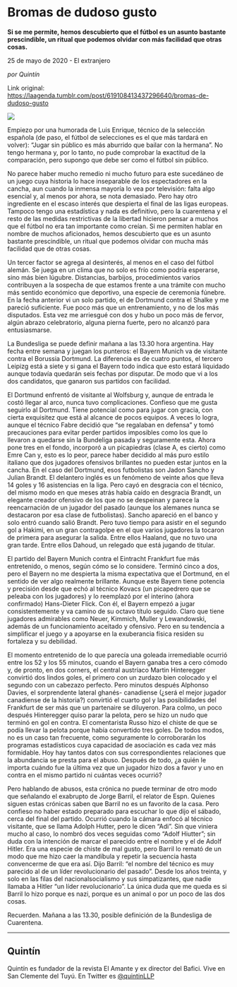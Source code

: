 # Bromas de dudoso gusto

**Si se me permite, hemos descubierto que el fútbol es un asunto bastante prescindible, un ritual que podemos olvidar con más facilidad que otras cosas.**

25 de mayo de 2020 - El extranjero

_por Quintín_

Link original: https://laagenda.tumblr.com/post/619108413437296640/bromas-de-dudoso-gusto

![](https://64.media.tumblr.com/eb12bc1dfeb8229782907d1d57d4d7a7/3d29602cebde2537-41/s500x750/c1765a03d103118a2a3862eb4f9c7ae02715bb02.jpg)




Empiezo por una humorada de Luis Enrique, técnico de la selección española (de paso, el fútbol de selecciones es el que más tardará en volver): “Jugar sin público es más aburrido que bailar con la hermana”. No tengo hermana y, por lo tanto, no pude comprobar la exactitud de la comparación, pero supongo que debe ser como el fútbol sin público.

No parece haber mucho remedio ni mucho futuro para este sucedáneo de un juego cuya historia lo hace inseparable de los espectadores en la cancha, aun cuando la inmensa mayoría lo vea por televisión: falta algo esencial y, al menos por ahora, se nota demasiado. Pero hay otro ingrediente en el escaso interés que despierta el final de las ligas europeas. Tampoco tengo una estadística y nada es definitivo, pero la cuarentena y el resto de las medidas restrictivas de la libertad hicieron pensar a muchos que el fútbol no era tan importante como creían. Si me permiten hablar en nombre de muchos aficionados, hemos descubierto que es un asunto bastante prescindible, un ritual que podemos olvidar con mucha más facilidad que de otras cosas.   


Un tercer factor se agrega al desinterés, al menos en el caso del fútbol alemán. Se juega en un clima que no solo es frío como podría esperarse, sino más bien lúgubre. Distancias, barbijos, procedimientos varios contribuyen a la sospecha de que estamos frente a una trámite con mucho más sentido económico que deportivo, una especie de ceremonia fúnebre. En la fecha anterior vi un solo partido, el de Dortmund contra el Shalke y me pareció suficiente. Fue poco más que un entrenamiento, y no de los más disputados. Esta vez me arriesgué con dos y hubo un poco más de fervor, algún abrazo celebratorio, alguna pierna fuerte, pero no alcanzó para entusiasmarse.

La Bundesliga se puede definir mañana a las 13.30 hora argentina. Hay fecha entre semana y juegan los punteros: el Bayern Munich va de visitante contra el Borussia Dortmund. La diferencia es de cuatro puntos, el tercero Leipizg está a siete y si gana el Bayern todo indica que esto estará liquidado aunque todavía quedarán seis fechas por disputar. De modo que vi a los dos candidatos, que ganaron sus partidos con facilidad.

El Dortmund enfrentó de visitante al Wolfsburg y, aunque de entrada le costó llegar al arco, nunca tuvo complicaciones. Confieso que me gusta seguirlo al Dortmund. Tiene potencial como para jugar con gracia, con cierta exquisitez que está al alcance de pocos equipos. A veces lo logra, aunque el técnico Fabre decidió que “se regalaban en defensa” y tomó precauciones para evitar perder partidos imposibles como los que lo llevaron a quedarse sin la Bundeliga pasada y seguramente esta. Ahora pone tres en el fondo, incorporó a un picapiedras (clase A, es cierto) como Emre Can y, esto es lo peor, parece haber decidido al más puro estilo italiano que dos jugadores ofensivos brillantes no pueden estar juntos en la cancha. En el caso del Dortmund, esos futbolistas son Jadon Sancho y Julian Brandt. El delantero inglés es un fenómeno de veinte años que lleva 14 goles y 16 asistencias en la liga. Pero cayó en desgracia con el técnico, del mismo modo en que meses atrás había caído en desgracia Brandt, un elegante creador ofensivo de los que no se despeinan y parece la reencarnación de un jugador del pasado (aunque los alemanes nunca se destacaron por esa clase de futbolistas). Sancho apareció en el banco y solo entró cuando salió Brandt. Pero tuvo tiempo para asistir en el segundo gol a Hakimi, en un gran contragolpe en el que varios jugadores la tocaron de primera para asegurar la salida. Entre ellos Haaland, que no tuvo una gran tarde. Entre ellos Dahoud, un relegado que está jugando de titular. 

El partido del Bayern Munich contra el Eintracht Frankfurt fue más entretenido, o menos, según cómo se lo considere. Terminó cinco a dos, pero el Bayern no me despierta la misma expectativa que el Dortmund, en el sentido de ver algo realmente brillante. Aunque este Bayern tiene potencia y precisión desde que echó al técnico Kovacs (un picapedrero que se peleaba con los jugadores) y lo reemplazó por el interino (ahora confirmado) Hans-Dieter Flick. Con él, el Bayern empezó a jugar consistentemente y va camino de su octavo título seguido. Claro que tiene jugadores admirables como Neuer, Kimmich, Muller y Lewandowski, además de un funcionamiento aceitado y ofensivo. Pero en su tendencia a simplificar el juego y a apoyarse en la exuberancia física residen su fortaleza y su debilidad. 



El momento entretenido de lo que parecía una goleada irremediable ocurrió entre los 52 y los 55 minutos, cuando el Bayern ganaba tres a cero cómodo y, de pronto, en dos corners, el central austríaco Martin Hinteregger convirtió dos lindos goles, el primero con un zurdazo bien colocado y el segundo con un cabezazo perfecto. Pero minutos después Alphonso Davies, el sorprendente lateral ghanés- canadiense (¿será el mejor jugador canadiense de la historia?) convirtió el cuarto gol y las posibilidades del Frankfurt de ser más que un partenaire se diluyeron. Para colmo, un poco después Hinteregger quiso parar la pelota, pero se hizo un nudo que terminó en gol en contra. El comentarista Russo hizo el chiste de que se podía llevar la pelota porque había convertido tres goles. De todos modos, no es un caso tan frecuente, como seguramente lo corroborarán los programas estadísticos cuya capacidad de asociación es cada vez más formidable. Hoy hay tantos datos con sus correspondientes relaciones que la abundancia se presta para el abuso. Después de todo, ¿a quién le importa cuándo fue la última vez que un jugador hizo dos a favor y uno en contra en el mismo partido ni cuántas veces ocurrió?

Pero hablando de abusos, esta crónica no puede terminar de otro modo que señalando el exabrupto de Jorge Barril, el relator de Espn. Quienes siguen estas crónicas saben que Barril no es un favorito de la casa. Pero confieso no haber estado preparado para escuchar lo que dijo el sábado, cerca del final del partido. Ocurrió cuando la cámara enfocó al técnico visitante, que se llama Adolph Hutter, pero le dicen “Adi”. Sin que viniera mucho al caso, lo nombró dos veces seguidas como “Adolf Hiutter”; sin duda con la intención de marcar el parecido entre el nombre y el de Adolf Hitler. Era una especie de chiste de mal gusto, pero Barril lo remató de un modo que me hizo caer la mandíbula y repetir la secuencia hasta convencerme de que era así. Dijo Barril: “el nombre del técnico es muy parecido al de un líder revolucionario del pasado”. Desde los años treinta, y solo en las filas del nacionalsocialismo y sus simpatizantes, que nadie llamaba a Hitler “un líder revolucionario”. La única duda que me queda es si Barril lo hizo porque es nazi, porque es un animal o por un poco de las dos cosas. 

Recuerden. Mañana a las 13.30, posible definición de la Bundesliga de Cuarentena. 



---

Quintín
-------

 Quintín es fundador de la revista El Amante y ex director del Bafici. Vive en San Clemente del Tuyú. En Twitter es [@quintinLLP](https://twitter.com/quintinLLP) 

